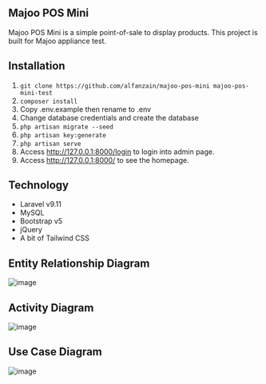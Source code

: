 ## Majoo POS Mini

Majoo POS Mini is a simple point-of-sale to display products. This project is built for Majoo appliance test.

## Installation

1. `git clone https://github.com/alfanzain/majoo-pos-mini majoo-pos-mini-test`
2. `composer install`
3. Copy .env.example then rename to .env
4. Change database credentials and create the database
5. `php artisan migrate --seed`
6. `php artisan key:generate`
7. `php artisan serve`
8. Access http://127.0.0.1:8000/login to login into admin page.
9. Access http://127.0.0.1:8000/ to see the homepage.


## Technology

- Laravel v9.11
- MySQL
- Bootstrap v5
- jQuery
- A bit of Tailwind CSS


## Entity Relationship Diagram

![image](https://user-images.githubusercontent.com/4216529/170176608-5dbf26db-f813-44c9-94ec-a09bb16f1f67.png)


## Activity Diagram

![image](https://user-images.githubusercontent.com/4216529/170178047-899c8d8a-a70c-4bb0-ac8f-3d4034bfca3f.png)


## Use Case Diagram

![image](https://user-images.githubusercontent.com/4216529/170179376-ae214dde-24b6-4cc5-904d-29f96f2f773b.png)
